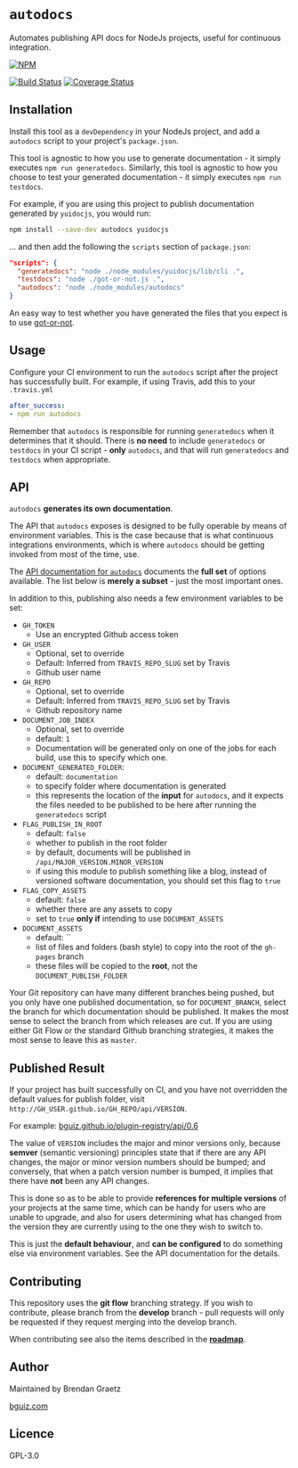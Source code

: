 # `autodocs`

Automates publishing API docs for NodeJs projects, useful for continuous integration.

[![NPM](https://nodei.co/npm/autodocs.png)](https://github.com/bguiz/autodocs/)

[![Build Status](https://travis-ci.org/bguiz/autodocs.svg?branch=master)](https://travis-ci.org/bguiz/autodocs)
[![Coverage Status](https://coveralls.io/repos/bguiz/autodocs/badge.svg?branch=master)](https://coveralls.io/r/bguiz/autodocs?branch=master)

## Installation

Install this tool as a `devDependency` in your NodeJs project,
and add a `autodocs` script to your project's `package.json`.

This tool is agnostic to how you use to generate documentation -
it simply executes `npm run generatedocs`.
Similarly, this tool is agnostic to how you choose to test your generated documentation -
it simply executes `npm run testdocs`.

For example, if you are using this project to publish documentation
generated by `yuidocjs`, you would run:

```bash
npm install --save-dev autodocs yuidocjs
```

... and then add the following the `scripts` section of `package.json`:

```json
"scripts": {
  "generatedocs": "node ./node_modules/yuidocjs/lib/cli .",
  "testdocs": "node ./got-or-not.js .",
  "autodocs": "node ./node_modules/autodocs"
}
```

An easy way to test whether you have generated
the files that you expect is to use
[got-or-not](https://github.com/bguiz/got-or-not).

## Usage

Configure your CI environment to run the `autodocs` script
after the project has successfully built.
For example, if using Travis, add this to your `.travis.yml`

```yaml
after_success:
- npm run autodocs
```

Remember that `autodocs` is responsible for running `generatedocs`
when it determines that it should.
There is **no need** to include
`generatedocs` or `testdocs` in your CI script -
**only** `autodocs`,
and that will run `generatedocs` and `testdocs`
when appropriate.

## API

`autodocs` **generates its own documentation**.

The API that `autodocs` exposes is designed to be fully operable by means of
environment variables.
This is the case because that is what continuous integrations environments,
which is where `autodocs` should be getting invoked from most of the time,
use.

The [API documentation for `autodocs`](http://bguiz.github.io/autodocs/api/latest/)
documents the **full set** of options available.
The list below is **merely a subset** - just the most important ones.

In addition to this, publishing also needs a few environment variables to be set:

- `GH_TOKEN`
  - Use an encrypted Github access token
- `GH_USER`
  - Optional, set to override
  - Default: Inferred from `TRAVIS_REPO_SLUG` set by Travis
  - Github user name
- `GH_REPO`
  - Optional, set to override
  - Default: Inferred from `TRAVIS_REPO_SLUG` set by Travis
  - Github repository name
- `DOCUMENT_JOB_INDEX`
  - Optional, set to override
  - default: `1`
  - Documentation will be generated only on one of the jobs
    for each build, use this to specify which one.
- `DOCUMENT_GENERATED_FOLDER`:
  - default: `documentation`
  - to specify folder where documentation is generated
  - this represents the location of the **input** for `autodocs`,
    and it expects the files needed to be published to be here after running the `generatedocs` script
- `FLAG_PUBLISH_IN_ROOT`
  - default: `false`
  - whether to publish in the root folder
  - by default, documents will be published in `/api/MAJOR_VERSION.MINOR_VERSION`
  - if using this module to publish something like a blog,
    instead of versioned software documentation,
    you should set this flag to `true`
- `FLAG_COPY_ASSETS`
  - default: `false`
  - whether there are any assets to copy
  - set to `true` **only if** intending to use `DOCUMENT_ASSETS`
- `DOCUMENT_ASSETS`
  - default: ``
  - list of files and folders (bash style) to copy into the root of the `gh-pages` branch
  - these files will be copied to the **root**, not the `DOCUMENT_PUBLISH_FOLDER`

Your Git repository can have many different branches being pushed,
but you only have one published documentation,
so for `DOCUMENT_BRANCH`,
select the branch for which documentation should be published.
It makes the most sense to select the branch from which releases are cut.
If you are using either Git Flow or the standard Github branching strategies,
it makes the most sense to leave this as `master`.

## Published Result

If your project has built successfully on CI,
and you have not overridden the default values for publish folder,
visit `http://GH_USER.github.io/GH_REPO/api/VERSION`.

For example: [bguiz.github.io/plugin-registry/api/0.6](http://bguiz.github.io/plugin-registry/api/latest/)

The value of `VERSION` includes the major and minor versions only,
because **semver** (semantic versioning) principles state that
if there are any API changes, the major or minor version numbers should be bumped;
and conversely, that when a patch version number is bumped,
it implies that there have **not** been any API changes.

This is done so as to be able to provide **references for multiple versions**
of your projects at the same time,
which can be handy for users who are unable to upgrade,
and also for users determining what has changed from the version
they are currently using to the one they wish to switch to.

This is just the **default behaviour**,
and **can be configured** to do something else via environment variables.
See the API documentation for the details.

## Contributing

This repository uses the **git flow** branching strategy.
If you wish to contribute, please branch from the **develop** branch -
pull requests will only be requested if they request merging into the develop branch.

When contributing see also the items described in the
[**roadmap**](https://github.com/bguiz/autodocs/labels/roadmap).

## Author

Maintained by Brendan Graetz

[bguiz.com](http://bguiz.com/)

## Licence

GPL-3.0
